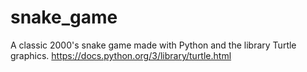 # snake_game
A classic 2000's snake game made with Python and the library Turtle graphics. 
https://docs.python.org/3/library/turtle.html
